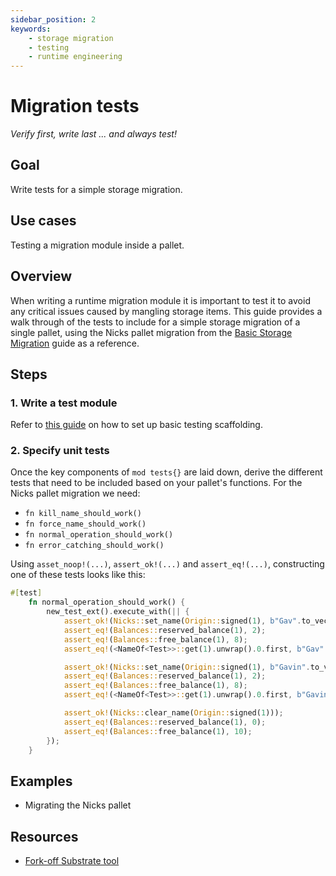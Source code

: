 ```yaml
---
sidebar_position: 2
keywords: 
    - storage migration
	- testing
    - runtime engineering
---
```


# Migration tests
_Verify first, write last ... and always test!_

## Goal

Write tests for a simple storage migration.

## Use cases

Testing a migration module inside a pallet.

## Overview

When writing a runtime migration module it is important to test it to avoid any critical issues caused by mangling storage items. This
guide provides a walk through of the tests to include for a simple storage migration of a single pallet, using the Nicks pallet 
migration from the [Basic Storage Migration](./nicks-migration) guide as a reference.

## Steps

### 1. Write a test module

Refer to [this guide](./) on how to set up basic testing scaffolding. 

### 2. Specify unit tests
Once the key components of `mod tests{}` are laid down, derive the different tests that need 
to be included based on your pallet's functions. For the Nicks pallet migration we need:

- `fn kill_name_should_work()` 
- `fn force_name_should_work()`
- `fn normal_operation_should_work()`
- `fn error_catching_should_work()` 

Using `asset_noop!(...)`, `assert_ok!(...)` and `assert_eq!(...)`, constructing one of these tests looks like this:

```rust
#[test]
	fn normal_operation_should_work() {
		new_test_ext().execute_with(|| {
			assert_ok!(Nicks::set_name(Origin::signed(1), b"Gav".to_vec(), None));
			assert_eq!(Balances::reserved_balance(1), 2);
			assert_eq!(Balances::free_balance(1), 8);
			assert_eq!(<NameOf<Test>>::get(1).unwrap().0.first, b"Gav".to_vec());

			assert_ok!(Nicks::set_name(Origin::signed(1), b"Gavin".to_vec(), None));
			assert_eq!(Balances::reserved_balance(1), 2);
			assert_eq!(Balances::free_balance(1), 8);
			assert_eq!(<NameOf<Test>>::get(1).unwrap().0.first, b"Gavin".to_vec());

			assert_ok!(Nicks::clear_name(Origin::signed(1)));
			assert_eq!(Balances::reserved_balance(1), 0);
			assert_eq!(Balances::free_balance(1), 10);
		});
	}
```


## Examples

- Migrating the Nicks pallet

## Resources

- [Fork-off Substrate tool](https://github.com/maxsam4/fork-off-substrate)

